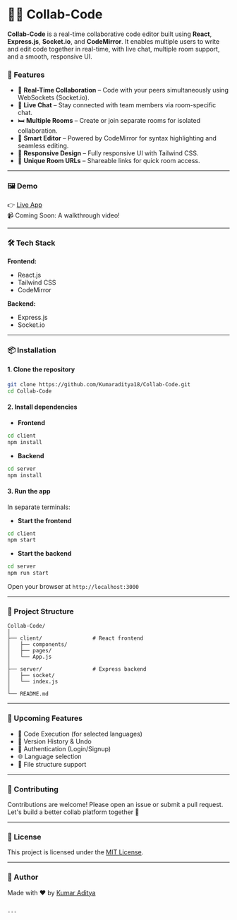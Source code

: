 # 🧑‍💻 Collab-Code

**Collab-Code** is a real-time collaborative code editor built using **React**, **Express.js**, **Socket.io**, and **CodeMirror**. It enables multiple users to write and edit code together in real-time, with live chat, multiple room support, and a smooth, responsive UI.

### 🚀 Features

- 🔄 **Real-Time Collaboration** – Code with your peers simultaneously using WebSockets (Socket.io).
- 💬 **Live Chat** – Stay connected with team members via room-specific chat.
- 🛏️ **Multiple Rooms** – Create or join separate rooms for isolated collaboration.
- 🧠 **Smart Editor** – Powered by CodeMirror for syntax highlighting and seamless editing.
- 🎨 **Responsive Design** – Fully responsive UI with Tailwind CSS.
- 🔐 **Unique Room URLs** – Shareable links for quick room access.

---

### 🖼️ Demo

👉 [Live App](https://collab-code.vercel.app)  
📹 Coming Soon: A walkthrough video!

---

### 🛠️ Tech Stack

**Frontend:**
- React.js
- Tailwind CSS
- CodeMirror

**Backend:**
- Express.js
- Socket.io

---

### 📦 Installation

#### 1. Clone the repository

```bash
git clone https://github.com/Kumaraditya18/Collab-Code.git
cd Collab-Code
```

#### 2. Install dependencies

- **Frontend**

```bash
cd client
npm install
```

- **Backend**

```bash
cd server
npm install
```

#### 3. Run the app

In separate terminals:

- **Start the frontend**

```bash
cd client
npm start
```

- **Start the backend**

```bash
cd server
npm run start
```

Open your browser at `http://localhost:3000`

---

### 📂 Project Structure

```
Collab-Code/
│
├── client/                # React frontend
│   ├── components/
│   ├── pages/
│   └── App.js
│
├── server/                # Express backend
│   ├── socket/
│   └── index.js
│
└── README.md
```

---

### 🎯 Upcoming Features

- 📝 Code Execution (for selected languages)
- 📜 Version History & Undo
- 👥 Authentication (Login/Signup)
- 🌐 Language selection
- 📁 File structure support

---

### 🤝 Contributing

Contributions are welcome! Please open an issue or submit a pull request. Let's build a better collab platform together 💪

---

### 📄 License

This project is licensed under the [MIT License](LICENSE).

---

### 👤 Author

Made with ❤️ by [Kumar Aditya](https://github.com/Kumaraditya18)

```

---
